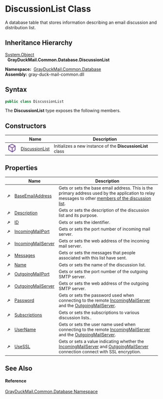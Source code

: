 DiscussionList Class
====================
A database table that stores information describing an email discussion and distribution list.


Inheritance Hierarchy
---------------------
[System.Object][1]  
  **GrayDuckMail.Common.Database.DiscussionList**  

  **Namespace:**  [GrayDuckMail.Common.Database][2]  
  **Assembly:** gray-duck-mail-common.dll

Syntax
------

```csharp
public class DiscussionList
```

The **DiscussionList** type exposes the following members.


Constructors
------------

|                  | Name                | Description                                                |
| ---------------- | ------------------- | ---------------------------------------------------------- |
| ![Public method] | [DiscussionList][3] | Initializes a new instance of the **DiscussionList** class |


Properties
----------

|                    | Name                     | Description                                                                                                                                              |
| ------------------ | ------------------------ | -------------------------------------------------------------------------------------------------------------------------------------------------------- |
| ![Public property] | [BaseEmailAddress][4]    | Gets or sets the base email address. This is the primary address used by the application to relay messages to other [members of the discussion list][5]. |
| ![Public property] | [Description][6]         | Gets or sets the description of the discussion list and its purpose.                                                                                     |
| ![Public property] | [ID][7]                  | Gets or sets the identifier.                                                                                                                             |
| ![Public property] | [IncomingMailPort][8]    | Gets or sets the port number of incoming mail server.                                                                                                    |
| ![Public property] | [IncomingMailServer][9]  | Gets or sets the web address of the incoming mail server.                                                                                                |
| ![Public property] | [Messages][10]           | Gets or sets the messages that people associated with this list have sent.                                                                               |
| ![Public property] | [Name][11]               | Gets or sets the name of the discussion list.                                                                                                            |
| ![Public property] | [OutgoingMailPort][12]   | Gets or sets the port number of the outgoing SMTP server.                                                                                                |
| ![Public property] | [OutgoingMailServer][13] | Gets or sets the web address of the outgoing SMTP server.                                                                                                |
| ![Public property] | [Password][14]           | Gets or sets the password used when connecting to the remote [IncomingMailServer][9] and the [OutgoingMailServer][13].                                   |
| ![Public property] | [Subscriptions][15]      | Gets or sets the subscriptions to various discussion lists..                                                                                             |
| ![Public property] | [UserName][16]           | Gets or sets the user name used when connecting to the remote [IncomingMailServer][9] and the [OutgoingMailServer][13].                                  |
| ![Public property] | [UseSSL][17]             | Gets or sets a value indicating whether the [IncomingMailServer][9] and [OutgoingMailServer][13] connection connect with SSL encryption.                 |


See Also
--------

#### Reference
[GrayDuckMail.Common.Database Namespace][2]  

[1]: https://docs.microsoft.com/dotnet/api/system.object
[2]: ../README.md
[3]: _ctor.md
[4]: BaseEmailAddress.md
[5]: ../Contact/README.md
[6]: Description.md
[7]: ID.md
[8]: IncomingMailPort.md
[9]: IncomingMailServer.md
[10]: Messages.md
[11]: Name.md
[12]: OutgoingMailPort.md
[13]: OutgoingMailServer.md
[14]: Password.md
[15]: Subscriptions.md
[16]: UserName.md
[17]: UseSSL.md
[Public method]: ../../icons/pubmethod.svg "Public method"
[Public property]: ../../icons/pubproperty.svg "Public property"